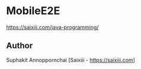 # MobileE2E

https://saixiii.com/java-programming/

Author
---------
Suphakit Annoppornchai [Saixiii - https://saixiii.com]
